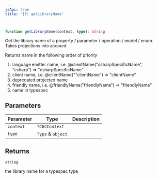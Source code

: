 ```yaml
---
jsApi: true
title: "[F] getLibraryName"

---
```

```ts
function getLibraryName(context, type): string
```

Get the library name of a property / parameter / operation / model / enum. Takes projections into account

Returns name in the following order of priority
1. language emitter name, i.e. @clientName("csharpSpecificName", "csharp") => "csharpSpecificName"
2. client name, i.e. @clientName(""clientName") => "clientName"
3. deprecated projected name
4. friendly name, i.e. @friendlyName("friendlyName") => "friendlyName"
5. name in typespec

## Parameters

| Parameter | Type | Description |
| ------ | ------ | ------ |
| `context` | `TCGCContext` |  |
| `type` | `Type` & `object` |  |

## Returns

`string`

the library name for a typespec type
